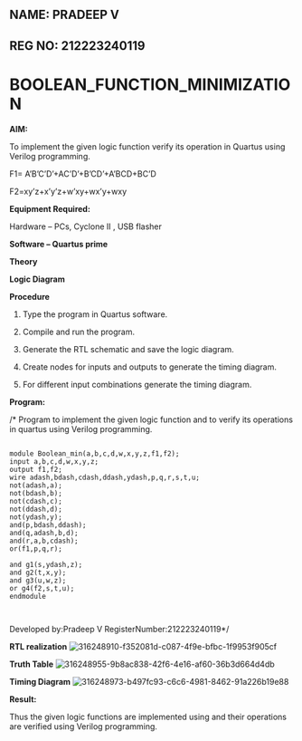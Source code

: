 ## NAME: PRADEEP V
## REG NO: 212223240119

# BOOLEAN_FUNCTION_MINIMIZATION

**AIM:**

To implement the given logic function verify its operation in Quartus using Verilog programming.

F1= A’B’C’D’+AC’D’+B’CD’+A’BCD+BC’D 

F2=xy’z+x’y’z+w’xy+wx’y+wxy

**Equipment Required:**

Hardware – PCs, Cyclone II , USB flasher

**Software – Quartus prime**

**Theory**

**Logic Diagram**

**Procedure**

1.	Type the program in Quartus software.

2.	Compile and run the program.

3.	Generate the RTL schematic and save the logic diagram.

4.	Create nodes for inputs and outputs to generate the timing diagram.

5.	For different input combinations generate the timing diagram.


**Program:**

/* Program to implement the given logic function and to verify its operations in quartus using Verilog programming. 
```

module Boolean_min(a,b,c,d,w,x,y,z,f1,f2);
input a,b,c,d,w,x,y,z;
output f1,f2;
wire adash,bdash,cdash,ddash,ydash,p,q,r,s,t,u;
not(adash,a);
not(bdash,b);
not(cdash,c);
not(ddash,d);
not(ydash,y);
and(p,bdash,ddash);
and(q,adash,b,d);
and(r,a,b,cdash);
or(f1,p,q,r);

and g1(s,ydash,z);
and g2(t,x,y);
and g3(u,w,z);
or g4(f2,s,t,u);
endmodule



```
Developed by:Pradeep V RegisterNumber:212223240119*/


**RTL realization**
![316248910-f352081d-c087-4f9e-bfbc-1f9953f905cf](https://github.com/velupradeep/BOOLEAN_FUNCTION_MINIMIZATION/assets/150329341/bb1c758d-2359-4b24-821b-f66eae4d1e0d)


**Truth Table**
![316248955-9b8ac838-42f6-4e16-af60-36b3d664d4db](https://github.com/velupradeep/BOOLEAN_FUNCTION_MINIMIZATION/assets/150329341/c1016fce-b517-4d0d-88a4-e3dc9e63c20f)




**Timing Diagram**
![316248973-b497fc93-c6c6-4981-8462-91a226b19e88](https://github.com/velupradeep/BOOLEAN_FUNCTION_MINIMIZATION/assets/150329341/c4bbb22f-a999-47c4-af59-fde614dcc881)




**Result:**

Thus the given logic functions are implemented using and their operations are verified using Verilog programming.

